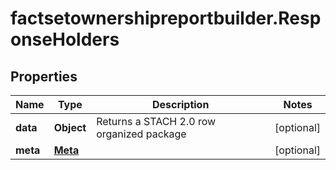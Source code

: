 # factsetownershipreportbuilder.ResponseHolders

## Properties

Name | Type | Description | Notes
------------ | ------------- | ------------- | -------------
**data** | **Object** | Returns a STACH 2.0 row organized package | [optional] 
**meta** | [**Meta**](Meta.md) |  | [optional] 


